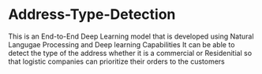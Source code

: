 # Address-Type-Detection

This is an End-to-End Deep Learning model that is developed using Natural Langugae Processing and Deep learning Capabilities
It can be able to detect the type of the address whether it is a commercial or Residenitial so that logistic companies can prioritize their orders to the customers 
